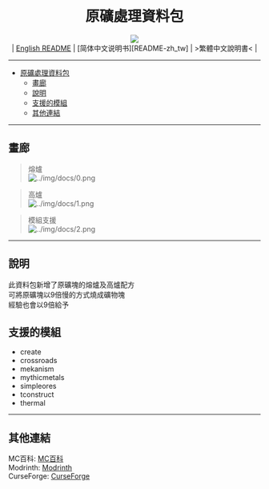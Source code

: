 <div align="center">

# 原礦處理資料包
![][icon]  
| [English README][README-en_us] | [简体中文说明书][README-zh_tw] | >繁體中文說明書< |

</div>

---

- [原礦處理資料包](#原礦處理資料包)
  - [畫廊](#畫廊)
  - [說明](#說明)
  - [支援的模組](#支援的模組)
  - [其他連結](#其他連結)

---

## 畫廊

>熔爐  
>![../img/docs/0.png][gallery-0]  

>高爐  
>![../img/docs/1.png][gallery-1]  

>模組支援  
>![../img/docs/2.png][gallery-2]  

---

## 說明

此資料包新增了原礦塊的熔爐及高爐配方  
可將原礦塊以9倍慢的方式燒成礦物塊  
經驗也會以9倍給予  

## 支援的模組

- create
- crossroads
- mekanism
- mythicmetals
- simpleores
- tconstruct
- thermal

---

## 其他連結

MC百科: [MC百科][mcmod]  
Modrinth: [Modrinth][modrinth]  
CurseForge: [CurseForge][curseforge]  

[icon]: ./img/icon/icon%20400x400.png

[README-en_us]: ../README.md
[README-zh_cn]: ./docs/README.zh_cn.md

[gallery-0]: ./img/docs/0.png
[gallery-1]: ./img/docs/1.png
[gallery-2]: ./img/docs/2.png

[mcmod]: https://www.mcmod.cn/class/7643.html
[modrinth]: https://modrinth.com/datapack/raw-ores-processing
[curseforge]: https://www.curseforge.com/minecraft/texture-packs/raw-ores-processing-datapack